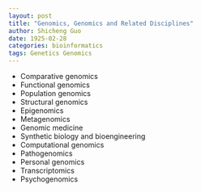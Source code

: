 ```yaml
---
layout: post
title: "Genomics, Genomics and Related Disciplines"
author: Shicheng Guo
date: 1925-02-28
categories: bioinformatics
tags: Genetics Genomics
---
```


* Comparative genomics
* Functional genomics
* Population genomics
* Structural genomics
* Epigenomics
* Metagenomics
* Genomic medicine
* Synthetic biology and bioengineering
* Computational genomics
* Pathogenomics
* Personal genomics
* Transcriptomics
* Psychogenomics
